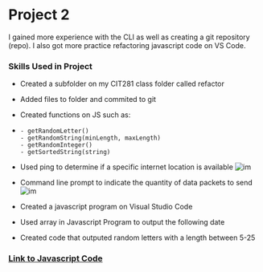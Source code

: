 # Project 2

I gained more experience with the CLI as well as creating a git repository (repo). I also got
more practice refactoring javascript code on VS Code. 

### Skills Used in Project
- Created a subfolder on my CIT281 class folder called refactor
- Added files to folder and commited to git
- Created functions on JS such as:
-
      - getRandomLetter()
      - getRandomString(minLength, maxLength)
      - getRandomInteger() 
      - getSortedString(string)



- Used ping to determine if a specific internet location is available
![im](images/p1-break.png)


- Command line prompt to indicate the quantity of data packets to send 
![im](images/p1-ping.png)


- Created a javascript program on Visual Studio Code
- Used array in Javascript Program to output the following date
- Created code that outputed random letters with a length between 5-25




### [Link to Javascript Code](code/)
